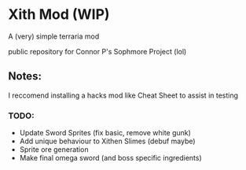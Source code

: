 # Xith Mod (WIP)
 A (very) simple terraria mod 

 public repository for Connor P's Sophmore Project (lol)

## Notes:
I reccomend installing a hacks mod like Cheat Sheet to assist in testing

### TODO:
- Update Sword Sprites (fix basic, remove white gunk)
- Add unique behaviour to Xithen Slimes (debuf maybe)
- Sprite ore generation
- Make final omega sword (and boss specific ingredients)